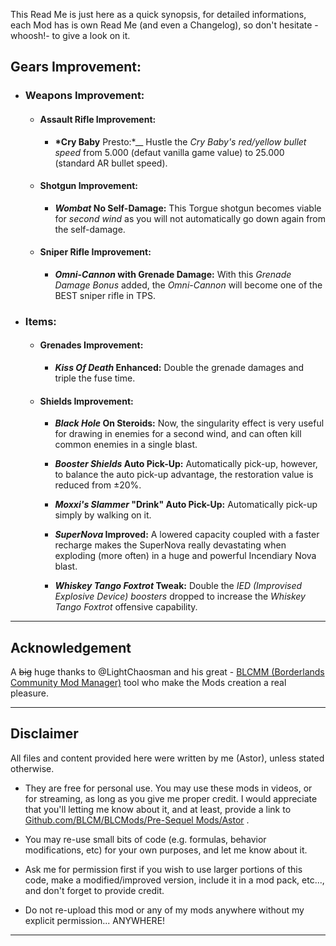 This Read Me is just here as a quick synopsis, for detailed informations, each Mod has is own Read Me (and even a Changelog), so don't hesitate -whoosh!- to give a look on it.

## Gears Improvement:

- ### Weapons Improvement:

  - #### Assault Rifle Improvement: 

    - __*Cry Baby__ Presto:*__ Hustle the *Cry Baby's red/yellow bullet speed* from 5.000 (defaut vanilla game value) to 25.000 (standard AR bullet speed).  
  
  - #### Shotgun Improvement:
  
    - ***Wombat* No Self-Damage:** This Torgue shotgun becomes viable for *second wind* as you will not automatically go down again from the self-damage.
 
  - #### Sniper Rifle Improvement:

     - ***Omni-Cannon* with Grenade Damage:** With this *Grenade Damage Bonus* added, the *Omni-Cannon* will become one of the BEST sniper rifle in TPS.

- ### Items:

  - #### Grenades Improvement:

      - ***Kiss Of Death* Enhanced:** Double the grenade damages and triple the fuse time.

  - #### Shields Improvement:

     - ***Black Hole* On Steroids:** Now, the singularity effect is very useful for drawing in enemies for a second wind, and can often kill common enemies in a single blast.

     - ***Booster Shields* Auto Pick-Up:** Automatically pick-up, however, to balance the auto pick-up advantage, the restoration value is reduced from ±20%.
 
     - ***Moxxi's Slammer* "Drink" Auto Pick-Up:** Automatically pick-up simply by walking on it.
     
     - ***SuperNova* Improved:** A lowered capacity coupled with a faster recharge makes the SuperNova really devastating when exploding (more often) in a huge and powerful Incendiary Nova blast.
     
     - ***Whiskey Tango Foxtrot* Tweak:** Double the *IED (Improvised Explosive Device) boosters* dropped to increase the *Whiskey Tango Foxtrot* offensive capability.

* * * * *
 
## Acknowledgement

A ~~big~~ huge thanks to @LightChaosman and his great - [BLCMM (Borderlands Community Mod Manager)](https://github.com/BLCM/BLCMods/wiki/Borderlands-Community-Mod-Manager) tool who make the Mods creation a real pleasure. 

 * * * * *
 
## Disclaimer

All files and content provided here were written by me (Astor), unless stated otherwise.

- They are free for personal use. You may use these mods in videos, or for streaming, as long as you give me proper credit. I would appreciate that you'll letting me know about it, and at least, provide a link to [Github.com/BLCM/BLCMods/Pre-Sequel Mods/Astor](https://github.com/BLCM/BLCMods/tree/master/Pre%20Sequel%20Mods/Astor) .

- You may re-use small bits of code (e.g. formulas, behavior modifications, etc) for your own purposes, and let me know about it. 

- Ask me for permission first if you wish to use larger portions of this code, make a modified/improved version, include it in a mod pack, etc..., and don't forget to provide credit.

- Do not re-upload this mod or any of my mods anywhere without my explicit permission... ANYWHERE!

 * * * * *

